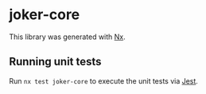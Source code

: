 # joker-core

This library was generated with [Nx](https://nx.dev).

## Running unit tests

Run `nx test joker-core` to execute the unit tests via [Jest](https://jestjs.io).
